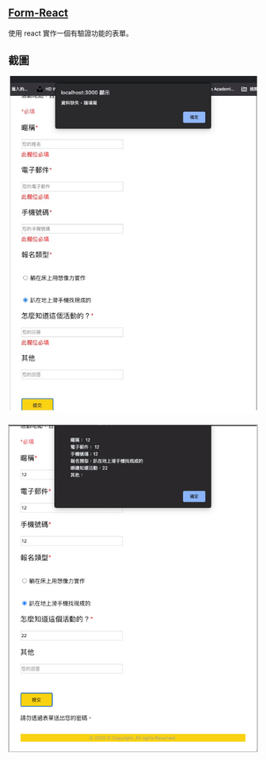 ## [Form-React](https://wozski.github.io/Form-react/)
使用 react 實作一個有驗證功能的表單。
## 截圖
![截圖](https://github.com/Wozski/Form-react/blob/main/pic/Form2.png)
<br>
<br>
![截圖](https://github.com/Wozski/Form-react/blob/main/pic/Form3.png)

